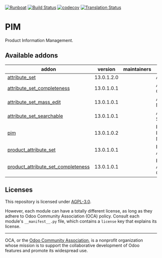 
[![Runboat](https://img.shields.io/badge/runboat-Try%20me-875A7B.png)](https://runboat.odoo-community.org/builds?repo=OCA/odoo-pim&target_branch=13.0)
[![Build Status](https://travis-ci.com/OCA/odoo-pim.svg?branch=13.0)](https://travis-ci.com/OCA/odoo-pim)
[![codecov](https://codecov.io/gh/OCA/odoo-pim/branch/13.0/graph/badge.svg)](https://codecov.io/gh/OCA/odoo-pim)
[![Translation Status](https://translation.odoo-community.org/widgets/odoo-pim-13-0/-/svg-badge.svg)](https://translation.odoo-community.org/engage/odoo-pim-13-0/?utm_source=widget)

<!-- /!\ do not modify above this line -->

# PIM

Product Information Management.

<!-- /!\ do not modify below this line -->

<!-- prettier-ignore-start -->

[//]: # (addons)

Available addons
----------------
addon | version | maintainers | summary
--- | --- | --- | ---
[attribute_set](attribute_set/) | 13.0.1.2.0 |  | Attribute Set
[attribute_set_completeness](attribute_set_completeness/) | 13.0.1.0.1 |  | Attribute Set Completeness
[attribute_set_mass_edit](attribute_set_mass_edit/) | 13.0.1.0.1 |  | Attribute Set Mass Edit
[attribute_set_searchable](attribute_set_searchable/) | 13.0.1.0.1 |  | Attribute Set Searchable
[pim](pim/) | 13.0.1.0.2 |  | Product Information Management
[product_attribute_set](product_attribute_set/) | 13.0.1.0.1 |  | Product Attribute Set
[product_attribute_set_completeness](product_attribute_set_completeness/) | 13.0.1.0.1 |  | Product Attribute Set Completeness

[//]: # (end addons)

<!-- prettier-ignore-end -->

## Licenses

This repository is licensed under [AGPL-3.0](LICENSE).

However, each module can have a totally different license, as long as they adhere to Odoo Community Association (OCA)
policy. Consult each module's `__manifest__.py` file, which contains a `license` key
that explains its license.

----
OCA, or the [Odoo Community Association](http://odoo-community.org/), is a nonprofit
organization whose mission is to support the collaborative development of Odoo features
and promote its widespread use.
